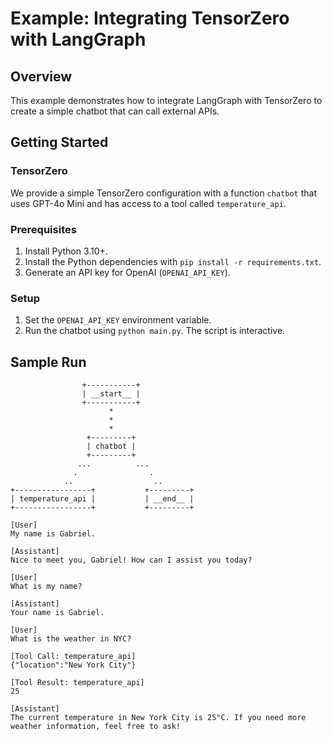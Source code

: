# Example: Integrating TensorZero with LangGraph

## Overview

This example demonstrates how to integrate LangGraph with TensorZero to create a simple chatbot that can call external APIs.

## Getting Started

### TensorZero

We provide a simple TensorZero configuration with a function `chatbot` that uses GPT-4o Mini and has access to a tool called `temperature_api`.

### Prerequisites

1. Install Python 3.10+.
2. Install the Python dependencies with `pip install -r requirements.txt`.
3. Generate an API key for OpenAI (`OPENAI_API_KEY`).

### Setup

1. Set the `OPENAI_API_KEY` environment variable.
2. Run the chatbot using `python main.py`. The script is interactive.

## Sample Run

```
                +-----------+
                | __start__ |
                +-----------+
                      *
                      *
                      *
                 +---------+
                 | chatbot |
                 +---------+
               ...          ...
              .                .
            ..                  ..
+-----------------+           +---------+
| temperature_api |           | __end__ |
+-----------------+           +---------+

[User]
My name is Gabriel.

[Assistant]
Nice to meet you, Gabriel! How can I assist you today?

[User]
What is my name?

[Assistant]
Your name is Gabriel.

[User]
What is the weather in NYC?

[Tool Call: temperature_api]
{"location":"New York City"}

[Tool Result: temperature_api]
25

[Assistant]
The current temperature in New York City is 25°C. If you need more weather information, feel free to ask!
```
